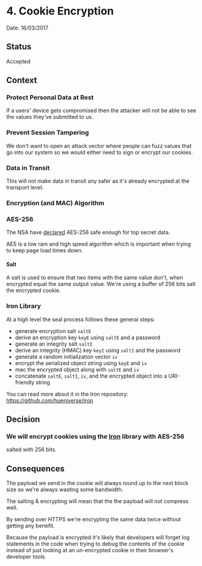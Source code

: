 # 4. Cookie Encryption

Date: 16/03/2017

## Status

Accepted

## Context

### Protect Personal Data at Rest
If a users' device gets compromised then the attacker will not be able to see
the values they've submitted to us.

### Prevent Session Tampering
We don't want to open an attack vector where people can fuzz values that go
into our system so we would either need to sign or encrypt our cookies.

### Data in Transit
This will not make data in transit any safer as it's already encrypted at the
transport level.

### Encryption (and MAC) Algorithm 

### AES-256

The NSA have [declared](http://csrc.nist.gov/groups/ST/toolkit/documents/aes/CNSS15FS.pdf) AES-256 safe enough for top secret data.

AES is a low ram and high speed algorithm which is important when trying to keep
page load times down.

#### Salt
A salt is used to ensure that two items with the same value don't, when
encrypted equal the same output value. We're using a buffer of 256 bits salt the
encrypted cookie.

### Iron Library
At a high level the seal process follows these general steps:

* generate encryption salt `saltE`
* derive an encryption key `keyE` using `saltE` and a password
* generate an integrity salt `saltI`
* derive an integrity (HMAC) key `keyI` using `saltI` and the password
* generate a random initialization vector `iv`
* encrypt the serialized object string using `keyE` and `iv`
* mac the encrypted object along with `saltE` and `iv`
* concatenate `saltE`, `saltI`, `iv`, and the encrypted object into a URI-friendly string

You can read more about it in the Iron 
repository: https://github.com/hueniverse/iron

## Decision

### We will encrypt cookies using the [Iron] library with AES-256
salted with 256 bits.

## Consequences

The payload we send in the cookie will always round up to the next block size
so we're always wasting some bandwidth. 

The salting & encrypting will mean that the the payload will not compress well.

By sending over HTTPS we're encrypting the same data twice without getting any
benefit.

Because the payload is encrypted it's likely that developers will forget
log statements in the code when trying to debug the contents of the cookie
instead of just looking at an un-encrypted cookie in their browser's developer
tools. 

[Iron]: https://github.com/hueniverse/iron
